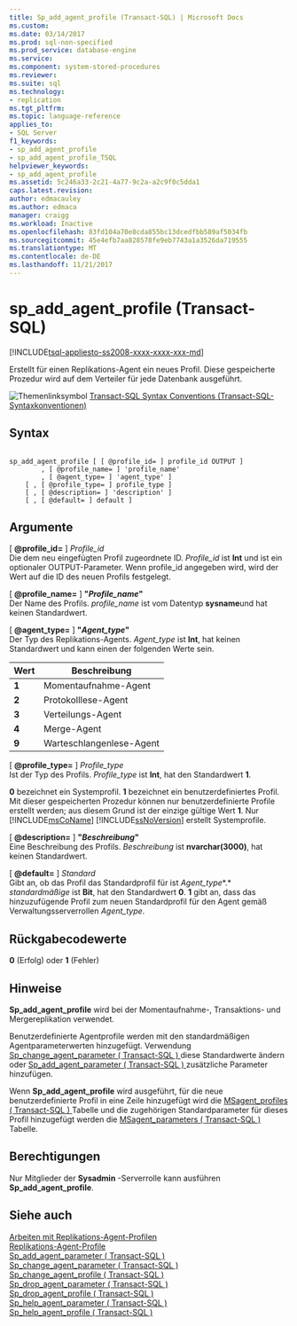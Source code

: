 ```yaml
---
title: Sp_add_agent_profile (Transact-SQL) | Microsoft Docs
ms.custom: 
ms.date: 03/14/2017
ms.prod: sql-non-specified
ms.prod_service: database-engine
ms.service: 
ms.component: system-stored-procedures
ms.reviewer: 
ms.suite: sql
ms.technology:
- replication
ms.tgt_pltfrm: 
ms.topic: language-reference
applies_to:
- SQL Server
f1_keywords:
- sp_add_agent_profile
- sp_add_agent_profile_TSQL
helpviewer_keywords:
- sp_add_agent_profile
ms.assetid: 5c246a33-2c21-4a77-9c2a-a2c9f0c5dda1
caps.latest.revision: 
author: edmacauley
ms.author: edmaca
manager: craigg
ms.workload: Inactive
ms.openlocfilehash: 83fd104a70e8cda855bc13dcedfbb589af5034fb
ms.sourcegitcommit: 45e4efb7aa828578fe9eb7743a1a3526da719555
ms.translationtype: MT
ms.contentlocale: de-DE
ms.lasthandoff: 11/21/2017
---
```

# <a name="spaddagentprofile-transact-sql"></a>sp_add_agent_profile (Transact-SQL)
[!INCLUDE[tsql-appliesto-ss2008-xxxx-xxxx-xxx-md](../../includes/tsql-appliesto-ss2008-xxxx-xxxx-xxx-md.md)]

  Erstellt für einen Replikations-Agent ein neues Profil. Diese gespeicherte Prozedur wird auf dem Verteiler für jede Datenbank ausgeführt.  
  
 ![Themenlinksymbol](../../database-engine/configure-windows/media/topic-link.gif "Topic link icon") [Transact-SQL Syntax Conventions (Transact-SQL-Syntaxkonventionen)](../../t-sql/language-elements/transact-sql-syntax-conventions-transact-sql.md)  
  
## <a name="syntax"></a>Syntax  
  
```  
  
sp_add_agent_profile [ [ @profile_id= ] profile_id OUTPUT ]  
        , [ @profile_name= ] 'profile_name'   
        , [ @agent_type= ] 'agent_type' ]   
    [ , [ @profile_type= ] profile_type ]  
    [ , [ @description= ] 'description' ]  
    [ , [ @default= ] default ]  
```  
  
## <a name="arguments"></a>Argumente  
 [  **@profile_id=** ] *Profile_id*  
 Die dem neu eingefügten Profil zugeordnete ID. *Profile_id* ist **Int** und ist ein optionaler OUTPUT-Parameter. Wenn profile_id angegeben wird, wird der Wert auf die ID des neuen Profils festgelegt.  
  
 [  **@profile_name=** ] **"***Profile_name***"**  
 Der Name des Profils. *profile_name* ist vom Datentyp **sysname**und hat keinen Standardwert.  
  
 [  **@agent_type=** ] **"***Agent_type***"**  
 Der Typ des Replikations-Agents. *Agent_type* ist **Int**, hat keinen Standardwert und kann einen der folgenden Werte sein.  
  
|Wert|Beschreibung|  
|-----------|-----------------|  
|**1**|Momentaufnahme-Agent|  
|**2**|Protokolllese-Agent|  
|**3**|Verteilungs-Agent|  
|**4**|Merge-Agent|  
|**9**|Warteschlangenlese-Agent|  
  
 [  **@profile_type=** ] *Profile_type*  
 Ist der Typ des Profils. *Profile_type* ist **Int**, hat den Standardwert **1**.  
  
 **0** bezeichnet ein Systemprofil. **1** bezeichnet ein benutzerdefiniertes Profil. Mit dieser gespeicherten Prozedur können nur benutzerdefinierte Profile erstellt werden; aus diesem Grund ist der einzige gültige Wert **1**. Nur [!INCLUDE[msCoName](../../includes/msconame-md.md)] [!INCLUDE[ssNoVersion](../../includes/ssnoversion-md.md)] erstellt Systemprofile.  
  
 [  **@description=** ] **"***Beschreibung***"**  
 Eine Beschreibung des Profils. *Beschreibung* ist **nvarchar(3000)**, hat keinen Standardwert.  
  
 [  **@default=** ] *Standard*  
 Gibt an, ob das Profil das Standardprofil für ist *Agent_type**.* *standardmäßige* ist **Bit**, hat den Standardwert **0**. **1** gibt an, dass das hinzuzufügende Profil zum neuen Standardprofil für den Agent gemäß Verwaltungsserverrollen *Agent_type*.  
  
## <a name="return-code-values"></a>Rückgabecodewerte  
 **0** (Erfolg) oder **1** (Fehler)  
  
## <a name="remarks"></a>Hinweise  
 **Sp_add_agent_profile** wird bei der Momentaufnahme-, Transaktions- und Mergereplikation verwendet.  
  
 Benutzerdefinierte Agentprofile werden mit den standardmäßigen Agentparameterwerten hinzugefügt. Verwendung [Sp_change_agent_parameter &#40; Transact-SQL &#41; ](../../relational-databases/system-stored-procedures/sp-change-agent-parameter-transact-sql.md) diese Standardwerte ändern oder [Sp_add_agent_parameter &#40; Transact-SQL &#41; ](../../relational-databases/system-stored-procedures/sp-add-agent-parameter-transact-sql.md) zusätzliche Parameter hinzufügen.  
  
 Wenn **Sp_add_agent_profile** wird ausgeführt, für die neue benutzerdefinierte Profil in eine Zeile hinzugefügt wird die [MSagent_profiles &#40; Transact-SQL &#41; ](../../relational-databases/system-tables/msagent-profiles-transact-sql.md) Tabelle und die zugehörigen Standardparameter für dieses Profil hinzugefügt werden die [MSagent_parameters &#40; Transact-SQL &#41; ](../../relational-databases/system-tables/msagent-parameters-transact-sql.md) Tabelle.  
  
## <a name="permissions"></a>Berechtigungen  
 Nur Mitglieder der **Sysadmin** -Serverrolle kann ausführen **Sp_add_agent_profile**.  
  
## <a name="see-also"></a>Siehe auch  
 [Arbeiten mit Replikations-Agent-Profilen](../../relational-databases/replication/agents/work-with-replication-agent-profiles.md)   
 [Replikations-Agent-Profile](../../relational-databases/replication/agents/replication-agent-profiles.md)   
 [Sp_add_agent_parameter &#40; Transact-SQL &#41;](../../relational-databases/system-stored-procedures/sp-add-agent-parameter-transact-sql.md)   
 [Sp_change_agent_parameter &#40; Transact-SQL &#41;](../../relational-databases/system-stored-procedures/sp-change-agent-parameter-transact-sql.md)   
 [Sp_change_agent_profile &#40; Transact-SQL &#41;](../../relational-databases/system-stored-procedures/sp-change-agent-profile-transact-sql.md)   
 [Sp_drop_agent_parameter &#40; Transact-SQL &#41;](../../relational-databases/system-stored-procedures/sp-drop-agent-parameter-transact-sql.md)   
 [Sp_drop_agent_profile &#40; Transact-SQL &#41;](../../relational-databases/system-stored-procedures/sp-drop-agent-profile-transact-sql.md)   
 [Sp_help_agent_parameter &#40; Transact-SQL &#41;](../../relational-databases/system-stored-procedures/sp-help-agent-parameter-transact-sql.md)   
 [Sp_help_agent_profile &#40; Transact-SQL &#41;](../../relational-databases/system-stored-procedures/sp-help-agent-profile-transact-sql.md)  
  
  
